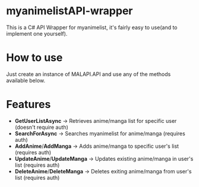 # myanimelistAPI-wrapper
This is a C# API Wrapper for myanimelist, it's fairly easy to use(and to implement one yourself).


# How to use
Just create an instance of MALAPI.API and use any of the methods available below.


# Features
<ul>
<li> <b>GetUserListAsync</b> &rarr; Retrieves anime/manga list for specific user (doesn't require auth) </li>
<li> <b>SearchForAsync</b> &rarr; Searches myanimelist for anime/manga (requires auth) </li>
<li> <b>AddAnime</b>/<b>AddManga</b>	&rarr; Adds anime/manga to specific user's list (requires auth) </li>
<li> <b>UpdateAnime</b>/<b>UpdateManga</b>	&rarr; Updates existing anime/manga in user's list (requires auth) </li>
<li> <b>DeleteAnime</b>/<b>DeleteManga</b>	&rarr; Deletes exiting anime/manga from user's list (requires auth) </li>
</ul>
